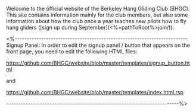 Welcome to the official website of the Berkeley Hang Gliding Club
(BHGC). This site contains information mainly for the club members, but
also some information about how the club once a year teaches new pilots how to fly hang gliders ([sign up during September](<%=pathToRoot%>join/)).

<%------------------------------------------------------------------------
Signup Panel:
In order to edit the signup panel / button that appears on the front
page, you need to edit the following HTML files:

https://github.com/BHGC/website/blob/master/templates/signup_button.html

and

https://github.com/BHGC/website/blob/master/templates/index.html.rsp

------------------------------------------------------------------------%>

